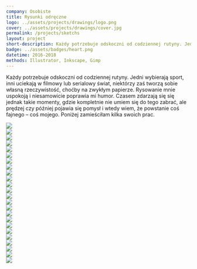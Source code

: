 ```yaml
---
company: Osobiste
title: Rysunki odręczne
logo: ../assets/projects/drawings/logo.png
cover: ../assets/projects/drawings/cover.jpg
permalink: /projects/sketchs
layout: project
short-description: Każdy potrzebuje odskoczni od codziennej rutyny. Jedni wybierają sport, inni uciekają w&nbsp;filmowy lub serialowy świat, niektórzy zaś tworzą sobie własną rzeczywistość, choćby na zwykłym papierze
badge: ../assets/badges/heart.png
datetime: 2016-2018
methods: Illustrator, Inkscape, Gimp
---
```


Każdy potrzebuje odskoczni od codziennej rutyny. Jedni wybierają sport, inni uciekają w filmowy lub serialowy świat, niektórzy zaś tworzą sobie własną rzeczywistość, choćby na zwykłym papierze. Rysowanie mnie uspokoją i&nbsp;niesamowicie poprawia mi humor. Czasem zdarzają się się jednak takie momenty, gdzie kompletnie nie umiem się do tego zabrać, ale prędzej czy później pojawia się pomysł i&nbsp;wtedy wiem, że powstanie coś fajnego –&nbsp;coś mojego. Poniżej zamieściłam kilka swoich prac.


<div class="project-image">
	<img src="../assets/projects/university/1.jpg" />
</div>
<div class="project-image">
	<img src="../assets/projects/university/3.jpg" />
</div>
<div class="project-image">
	<img src="../assets/projects/university/4.jpg" />
</div>

<div class="project-image">
	<img src="../assets/projects/university/5.jpg" />
</div>
<div class="project-image">
	<img src="../assets/projects/university/6.jpg" />
</div>
<div class="project-image">
<img src="../assets/projects/university/2.jpg" />
</div>

<div class="project-image">
	<img src="../assets/projects/drawings/1.jpg" />
</div>

<div class="project-image">
<img src="../assets/projects/drawings/3.jpg" />
</div>

<div class="project-image">
	<img src="../assets/projects/drawings/2.jpg" />
</div>

<div class="project-image"><img src="../assets/projects/drawings/illustrator/1.png" /></div>

<div class="project-image">
	<img src="../assets/projects/drawings/1.jpg" />
</div>
<div class="project-image">
<img src="../assets/projects/drawings/4.jpg" />
</div>
<div class="project-image"><img src="../assets/projects/drawings/illustrator/4.png" /></div>

<div class="project-image">
<img src="../assets/projects/drawings/3.jpg" />
</div>
<div class="project-image">
	<img src="../assets/projects/drawings/2.jpg" />
</div>
<div class="project-image">
	<img src="../assets/projects/drawings/5.jpg" />
</div>

<!-- <div class="project-image"><img src="../assets/projects/drawings/illustrator/2.png" /></div> -->

<!-- <div class="project-image"><img src="../assets/projects/drawings/illustrator/3.png" /></div> -->

<div class="project-image"><img src="../assets/projects/drawings/illustrator/5.png" /></div>
<div class="project-image"><img src="../assets/projects/drawings/illustrator/6.png" /></div>
<div class="project-image"><img src="../assets/projects/drawings/illustrator/7.png" /></div>
<!-- <div class="project-image"><img src="../assets/projects/drawings/illustrator/8.png" /></div> -->
<div class="project-image"><img src="../assets/projects/drawings/illustrator/9.png" /></div>
<!-- <div class="project-image"><img src="../assets/projects/drawings/illustrator/10.png" /></div> -->
<!-- <div class="project-image"><img src="../assets/projects/drawings/illustrator/11.png" /></div> -->
<div class="project-image"><img src="../assets/projects/drawings/illustrator/12.png" /></div>
<!-- <div class="project-image"><img src="../assets/projects/drawings/illustrator/13.png" /></div> -->
<!-- <div class="project-image"><img src="../assets/projects/drawings/illustrator/14.png" /></div> -->
<div class="project-image"><img src="../assets/projects/drawings/illustrator/15.png" /></div>
<!-- <div class="project-image"><img src="../assets/projects/drawings/illustrator/16.png" /></div> -->
<div class="project-image"><img src="../assets/projects/drawings/illustrator/17.png" /></div>
<div class="project-image"><img src="../assets/projects/drawings/illustrator/18.png" /></div>

<!-- http://photoswipe.com/documentation/getting-started.html -->
